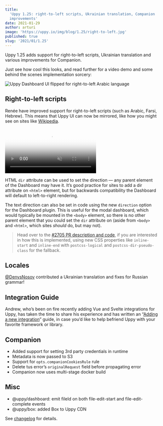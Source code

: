 ```yaml
---
title:
  'Uppy 1.25: right-to-left scripts, Ukrainian translation, Companion
  improvements'
date: 2021-01-29
author: arturi
image: 'https://uppy.io/img/blog/1.25/right-to-left.jpg'
published: true
slug: '2021/01/1.25'
---
```


Uppy 1.25 adds support for right-to-left scripts, Ukrainian translation and
various improvements for Companion.

Just see how cool this looks, and read further for a video demo and some behind
the scenes implementation sorcery:

![Uppy Dashboard UI flipped for right-to-left Arabic language](/img/blog/1.25/right-to-left.jpg)

<!--truncate-->

## Right-to-left scripts

Renée have improved support for right-to-left scripts (such as Arabic, Farsi,
Hebrew). This means that Uppy UI can now be mirrored, like how you might see on
sites like
[Wikipedia](https://ar.wikipedia.org/wiki/%D8%A7%D9%84%D8%B5%D9%81%D8%AD%D8%A9_%D8%A7%D9%84%D8%B1%D8%A6%D9%8A%D8%B3%D9%8A%D8%A9).

<video alt="Demo video showing Uppy with right-to-left mirrored UI" poster="/img/blog/1.25/right-to-left.jpg" muted autoplay loop>
  <source src="/img/blog/1.25/right-to-left.mp4" type="video/mp4" />
  Your browser does not support the video tag: https://uppy.io/img/blog/img/blog/1.25/right-to-left.mp4
</video>

HTML `dir` attribute can be used to set the direction — any parent element of
the Dashboard may have it. It’s good practice for sites to add a dir attribute
on `<html>` element, but for backwards compatibility the Dashboard will default
to left-to-right rendering.

The text direction can also be set in code using the new `direction` option for
the Dashboard plugin. This is useful for the modal dashboard, which would
typically be mounted in the `<body>` element, so there is no other parent
element that you could set the `dir` attribute on (aside from `<body>` and
`<html>`, which sites _should_ do, but may not).

> Head over to the
> [#2705 PR description and code](https://github.com/transloadit/uppy/pull/2705),
> if you are interested in how this is implemented, using new CSS properties
> like `inline-start` and `inline-end` with `postcss-logical` and
> `postcss-dir-pseudo-class` for the fallback.

## Locales

[@DenysNosov](https://github.com/elkebab) contributed a Ukrainian translation
and fixes for Russian grammar!

## Integration Guide

Andrew, who’s been on fire recently adding Vue and Svelte integrations for Uppy,
has taken the time to share his experience and has written an
“[Adding a new integration](/docs/contributing.html#Adding-a-new-integration)”
guide, in case you’d like to help befriend Uppy with your favorite framework or
library.

## Companion

- Added support for setting 3rd party credentials in runtime
- Metadata is now passed to S3
- Support for `opts.companionCookiesRule` rule
- Delete tus error’s `originalRequest` field before propagating error
- Companion now uses multi-stage docker build

## Misc

- @uppy/dashboard: emit fileId on both file-edit-start and file-edit-complete
  events
- @uppy/box: added Box to Uppy CDN

See
[changelog](https://github.com/transloadit/uppy/blob/master/CHANGELOG.md#1250)
for details.
